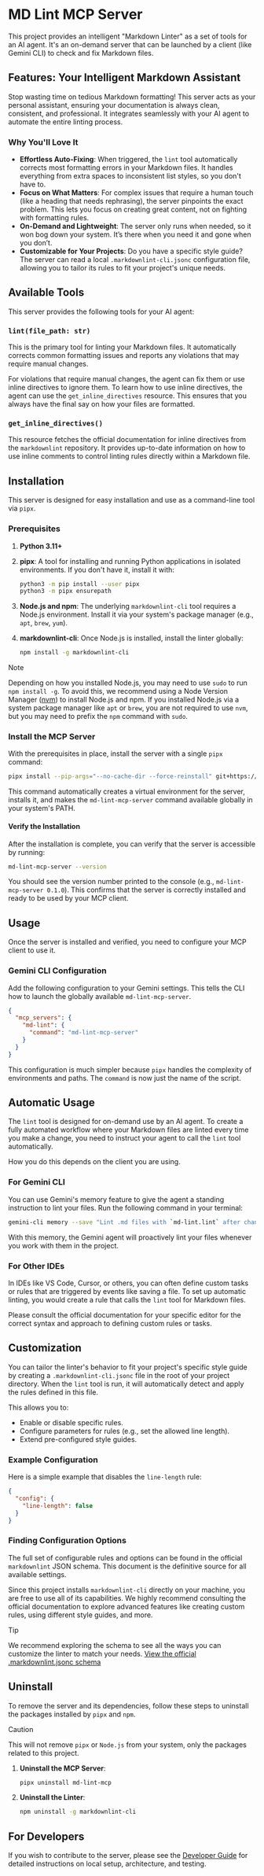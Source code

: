 # MD Lint MCP Server

This project provides an intelligent "Markdown Linter" as a set of tools for an
AI agent. It's an on-demand server that can be launched by a client (like
Gemini CLI) to check and fix Markdown files.

## Features: Your Intelligent Markdown Assistant

Stop wasting time on tedious Markdown formatting! This server acts as your
personal assistant, ensuring your documentation is always clean, consistent, and
professional. It integrates seamlessly with your AI agent to automate the
entire linting process.

### Why You'll Love It

* **Effortless Auto-Fixing**: When triggered, the `lint` tool automatically
    corrects most formatting errors in your Markdown files. It handles
    everything from extra spaces to inconsistent list styles, so you don't have
    to.
* **Focus on What Matters**: For complex issues that require a human touch
    (like a heading that needs rephrasing), the server pinpoints the exact
    problem. This lets you focus on creating great content, not on fighting
    with formatting rules.
* **On-Demand and Lightweight**: The server only runs when needed, so it won
    bog down your system. It’s there when you need it and gone when you don’t.
* **Customizable for Your Projects**: Do you have a specific style guide? The
    server can read a local `.markdownlint-cli.jsonc` configuration file,
    allowing you to tailor its rules to fit your project's unique needs.

## Available Tools

This server provides the following tools for your AI agent:

### `lint(file_path: str)`

This is the primary tool for linting your Markdown files. It automatically
corrects common formatting issues and reports any violations that may require
manual changes.

For violations that require manual changes, the agent can fix them or use
inline directives to ignore them. To learn how to use inline directives, the
agent can use the `get_inline_directives` resource. This ensures that you
always have the final say on how your files are formatted.

### `get_inline_directives()`

This resource fetches the official documentation for inline directives from
the `markdownlint` repository. It provides up-to-date information on how to
use inline comments to control linting rules directly within a Markdown
file.

## Installation

This server is designed for easy installation and use as a command-line tool
via `pipx`.

### Prerequisites

1. **Python 3.11+**
2. **pipx**: A tool for installing and running Python applications in isolated
    environments. If you don't have it, install it with:

    ```bash
    python3 -m pip install --user pipx
    python3 -m pipx ensurepath
    ```

3. **Node.js and npm**: The underlying `markdownlint-cli` tool requires a
    Node.js environment. Install it via your system's package manager (e.g.,
    `apt`, `brew`, `yum`).
4. **markdownlint-cli**: Once Node.js is installed, install the linter
    globally:

    ```bash
    npm install -g markdownlint-cli
    ```

> [!NOTE]
> Depending on how you installed Node.js, you may need to use `sudo` to run
> `npm install -g`. To avoid this, we recommend using a Node Version
> Manager ([nvm](https://github.com/nvm-sh/nvm)) to install Node.js and
> npm. If you installed Node.js via a system package manager like `apt` or
> `brew`, you are not required to use `nvm`, but you may need to prefix
> the `npm` command with `sudo`.

### Install the MCP Server

With the prerequisites in place, install the server with a single `pipx`
command:

```bash
pipx install --pip-args="--no-cache-dir --force-reinstall" git+https://github.com/en-ver/md-lint-mcp.git
```

This command automatically creates a virtual environment for the server,
installs it, and makes the `md-lint-mcp-server` command available globally in
your system's PATH.

#### Verify the Installation

After the installation is complete, you can verify that the server is
accessible by running:

```bash
md-lint-mcp-server --version
```

You should see the version number printed to the console (e.g.,
`md-lint-mcp-server 0.1.0`). This confirms that the server is correctly
installed and ready to be used by your MCP client.

## Usage

Once the server is installed and verified, you need to configure your MCP
client to use it.

### Gemini CLI Configuration

Add the following configuration to your Gemini settings. This tells the CLI how
to launch the globally available `md-lint-mcp-server`.

```json
{
  "mcp_servers": {
    "md-lint": {
      "command": "md-lint-mcp-server"
    }
  }
}
```

This configuration is much simpler because `pipx` handles the complexity of
environments and paths. The `command` is now just the name of the script.

## Automatic Usage

The `lint` tool is designed for on-demand use by an AI agent. To create a
fully automated workflow where your Markdown files are linted every time you
make a change, you need to instruct your agent to call the `lint` tool
automatically.

How you do this depends on the client you are using.

### For Gemini CLI

You can use Gemini's memory feature to give the agent a standing instruction
to lint your files. Run the following command in your terminal:

```bash
gemini-cli memory --save "Lint .md files with `md-lint.lint` after changes."
```

With this memory, the Gemini agent will proactively lint your files whenever
you work with them in the project.

### For Other IDEs

In IDEs like VS Code, Cursor, or others, you can often define custom tasks or
rules that are triggered by events like saving a file. To set up automatic
linting, you would create a rule that calls the `lint` tool for Markdown
files.

Please consult the official documentation for your specific editor for the
correct syntax and approach to defining custom rules or tasks.

## Customization

You can tailor the linter's behavior to fit your project's specific style guide
by creating a `.markdownlint-cli.jsonc` file in the root of your project
directory. When the `lint` tool is run, it will automatically detect and apply
the rules defined in this file.

This allows you to:

* Enable or disable specific rules.
* Configure parameters for rules (e.g., set the allowed line length).
* Extend pre-configured style guides.

### Example Configuration

Here is a simple example that disables the `line-length` rule:

```json
{
  "config": {
    "line-length": false
  }
}
```

### Finding Configuration Options

The full set of configurable rules and options can be found in the official
`markdownlint` JSON schema. This document is the definitive source for all
available settings.

Since this project installs `markdownlint-cli` directly on your machine, you
are free to use all of its capabilities. We highly recommend consulting the
official documentation to explore advanced features like creating custom rules,
using different style guides, and more.

> [!TIP]
> We recommend exploring the schema to see all the ways you can customize the
> linter to match your needs.
> [View the official .markdownlint.jsonc schema](https://github.com/DavidAnson/markdownlint/blob/main/schema/.markdownlint.jsonc)

## Uninstall

To remove the server and its dependencies, follow these steps to uninstall the
packages installed by `pipx` and `npm`.

> [!CAUTION]
> This will not remove `pipx` or `Node.js` from your system, only the
> packages related to this project.

1. **Uninstall the MCP Server**:

    ```bash
    pipx uninstall md-lint-mcp
    ```

2. **Uninstall the Linter**:

    ```bash
    npm uninstall -g markdownlint-cli
    ```

## For Developers

If you wish to contribute to the server, please see the
[Developer Guide](README-dev.md) for detailed instructions on local setup,
architecture, and testing.
